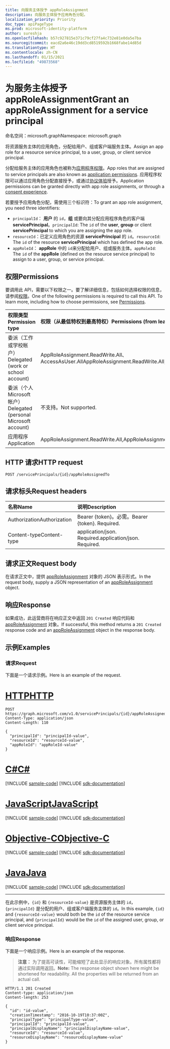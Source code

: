 ```yaml
---
title: 向服务主体授予 appRoleAssignment
description: 向服务主体授予应用角色分配。
localization_priority: Priority
doc_type: apiPageType
ms.prod: microsoft-identity-platform
author: sureshja
ms.openlocfilehash: b57c927815e371c79cf27fa4c732e81e0da5e7ba
ms.sourcegitcommit: eacd2a6e46c19dd3cd8519592b1668fabe14d85d
ms.translationtype: HT
ms.contentlocale: zh-CN
ms.lasthandoff: 01/15/2021
ms.locfileid: "49873568"
---
```

# <a name="grant-an-approleassignment-for-a-service-principal"></a><span data-ttu-id="51f79-103">为服务主体授予 appRoleAssignment</span><span class="sxs-lookup"><span data-stu-id="51f79-103">Grant an appRoleAssignment for a service principal</span></span>

<span data-ttu-id="51f79-104">命名空间：microsoft.graph</span><span class="sxs-lookup"><span data-stu-id="51f79-104">Namespace: microsoft.graph</span></span>


<span data-ttu-id="51f79-105">将资源服务主体的应用角色，分配给用户、组或客户端服务主体。</span><span class="sxs-lookup"><span data-stu-id="51f79-105">Assign an app role for a resource service principal, to a user, group, or client service principal.</span></span>

<span data-ttu-id="51f79-106">分配给服务主体的应用角色也被称为[应用程序权限](/azure/active-directory/develop/v2-permissions-and-consent#permission-types)。</span><span class="sxs-lookup"><span data-stu-id="51f79-106">App roles that are assigned to service principals are also known as [application permissions](/azure/active-directory/develop/v2-permissions-and-consent#permission-types).</span></span> <span data-ttu-id="51f79-107">应用程序权限可以通过应用角色分配直接授予，或通过[协议体验](/azure/active-directory/develop/application-consent-experience)授予。</span><span class="sxs-lookup"><span data-stu-id="51f79-107">Application permissions can be granted directly with app role assignments, or through a [consent experience](/azure/active-directory/develop/application-consent-experience).</span></span>

<span data-ttu-id="51f79-108">若要授予应用角色分配，需使用三个标识符：</span><span class="sxs-lookup"><span data-stu-id="51f79-108">To grant an app role assignment, you need three identifiers:</span></span>

- <span data-ttu-id="51f79-109">`principalId`： **用户** 的 `id`，**组** 或要向其分配应用程序角色的客户端 **servicePrincipal**。</span><span class="sxs-lookup"><span data-stu-id="51f79-109">`principalId`: The `id` of the **user**, **group** or client **servicePrincipal** to which you are assigning the app role.</span></span>
- <span data-ttu-id="51f79-110">`resourceId`：已定义应用角色的资源 **servicePrincipal** 的 `id`。</span><span class="sxs-lookup"><span data-stu-id="51f79-110">`resourceId`: The `id` of the resource **servicePrincipal** which has defined the app role.</span></span>
- <span data-ttu-id="51f79-111">`appRoleId`： **appRole** 中的 `id`来分配给用户、组或服务主体。</span><span class="sxs-lookup"><span data-stu-id="51f79-111">`appRoleId`: The `id` of the **appRole** (defined on the resource service principal) to assign to a user, group, or service principal.</span></span>

## <a name="permissions"></a><span data-ttu-id="51f79-112">权限</span><span class="sxs-lookup"><span data-stu-id="51f79-112">Permissions</span></span>

<span data-ttu-id="51f79-p102">要调用此 API，需要以下权限之一。要了解详细信息，包括如何选择权限的信息，请参阅[权限](/graph/permissions-reference)。</span><span class="sxs-lookup"><span data-stu-id="51f79-p102">One of the following permissions is required to call this API. To learn more, including how to choose permissions, see [Permissions](/graph/permissions-reference).</span></span>

|<span data-ttu-id="51f79-115">权限类型</span><span class="sxs-lookup"><span data-stu-id="51f79-115">Permission type</span></span>      | <span data-ttu-id="51f79-116">权限（从最低特权到最高特权）</span><span class="sxs-lookup"><span data-stu-id="51f79-116">Permissions (from least to most privileged)</span></span>              |
|:--------------------|:---------------------------------------------------------|
|<span data-ttu-id="51f79-117">委派（工作或学校帐户）</span><span class="sxs-lookup"><span data-stu-id="51f79-117">Delegated (work or school account)</span></span> | <span data-ttu-id="51f79-118">AppRoleAssignment.ReadWrite.All、AccessAsUser.All</span><span class="sxs-lookup"><span data-stu-id="51f79-118">AppRoleAssignment.ReadWrite.All,Directory.AccessAsUser.All</span></span>    |
|<span data-ttu-id="51f79-119">委派（个人 Microsoft 帐户）</span><span class="sxs-lookup"><span data-stu-id="51f79-119">Delegated (personal Microsoft account)</span></span> | <span data-ttu-id="51f79-120">不支持。</span><span class="sxs-lookup"><span data-stu-id="51f79-120">Not supported.</span></span>    |
|<span data-ttu-id="51f79-121">应用程序</span><span class="sxs-lookup"><span data-stu-id="51f79-121">Application</span></span> | <span data-ttu-id="51f79-122">AppRoleAssignment.ReadWrite.All,</span><span class="sxs-lookup"><span data-stu-id="51f79-122">AppRoleAssignment.ReadWrite.All,</span></span> |

## <a name="http-request"></a><span data-ttu-id="51f79-123">HTTP 请求</span><span class="sxs-lookup"><span data-stu-id="51f79-123">HTTP request</span></span>

<!-- { "blockType": "ignored" } -->
```http
POST /servicePrincipals/{id}/appRoleAssignedTo
```

## <a name="request-headers"></a><span data-ttu-id="51f79-124">请求标头</span><span class="sxs-lookup"><span data-stu-id="51f79-124">Request headers</span></span>

| <span data-ttu-id="51f79-125">名称</span><span class="sxs-lookup"><span data-stu-id="51f79-125">Name</span></span>       | <span data-ttu-id="51f79-126">说明</span><span class="sxs-lookup"><span data-stu-id="51f79-126">Description</span></span>|
|:-----------|:----------|
| <span data-ttu-id="51f79-127">Authorization</span><span class="sxs-lookup"><span data-stu-id="51f79-127">Authorization</span></span> | <span data-ttu-id="51f79-p103">Bearer {token}。必需。</span><span class="sxs-lookup"><span data-stu-id="51f79-p103">Bearer {token}. Required.</span></span>  |
| <span data-ttu-id="51f79-130">Content-type</span><span class="sxs-lookup"><span data-stu-id="51f79-130">Content-type</span></span> | <span data-ttu-id="51f79-p104">application/json. Required.</span><span class="sxs-lookup"><span data-stu-id="51f79-p104">application/json. Required.</span></span> |

## <a name="request-body"></a><span data-ttu-id="51f79-133">请求正文</span><span class="sxs-lookup"><span data-stu-id="51f79-133">Request body</span></span>

<span data-ttu-id="51f79-134">在请求正文中，提供 [appRoleAssignment](../resources/approleassignment.md) 对象的 JSON 表示形式。</span><span class="sxs-lookup"><span data-stu-id="51f79-134">In the request body, supply a JSON representation of an [appRoleAssignment](../resources/approleassignment.md) object.</span></span>

## <a name="response"></a><span data-ttu-id="51f79-135">响应</span><span class="sxs-lookup"><span data-stu-id="51f79-135">Response</span></span>

<span data-ttu-id="51f79-136">如果成功，此运营商将在响应正文中返回 `201 Created` 响应代码和 [appRoleAssignment](../resources/approleassignment.md) 对象。</span><span class="sxs-lookup"><span data-stu-id="51f79-136">If successful, this method returns a `201 Created` response code and an [appRoleAssignment](../resources/approleassignment.md) object in the response body.</span></span>

## <a name="examples"></a><span data-ttu-id="51f79-137">示例</span><span class="sxs-lookup"><span data-stu-id="51f79-137">Examples</span></span>

### <a name="request"></a><span data-ttu-id="51f79-138">请求</span><span class="sxs-lookup"><span data-stu-id="51f79-138">Request</span></span>

<span data-ttu-id="51f79-139">下面是一个请求示例。</span><span class="sxs-lookup"><span data-stu-id="51f79-139">Here is an example of the request.</span></span>


# <a name="http"></a>[<span data-ttu-id="51f79-140">HTTP</span><span class="sxs-lookup"><span data-stu-id="51f79-140">HTTP</span></span>](#tab/http)
<!-- {
  "blockType": "request",
  "name": "serviceprincipal_create_approleassignedto"
}-->

```http
POST https://graph.microsoft.com/v1.0/servicePrincipals/{id}/appRoleAssignedTo
Content-Type: application/json
Content-Length: 110

{
  "principalId": "principalId-value",
  "resourceId": "resourceId-value",
  "appRoleId": "appRoleId-value"
}
```
# <a name="c"></a>[<span data-ttu-id="51f79-141">C#</span><span class="sxs-lookup"><span data-stu-id="51f79-141">C#</span></span>](#tab/csharp)
[!INCLUDE [sample-code](../includes/snippets/csharp/serviceprincipal-create-approleassignedto-csharp-snippets.md)]
[!INCLUDE [sdk-documentation](../includes/snippets/snippets-sdk-documentation-link.md)]

# <a name="javascript"></a>[<span data-ttu-id="51f79-142">JavaScript</span><span class="sxs-lookup"><span data-stu-id="51f79-142">JavaScript</span></span>](#tab/javascript)
[!INCLUDE [sample-code](../includes/snippets/javascript/serviceprincipal-create-approleassignedto-javascript-snippets.md)]
[!INCLUDE [sdk-documentation](../includes/snippets/snippets-sdk-documentation-link.md)]

# <a name="objective-c"></a>[<span data-ttu-id="51f79-143">Objective-C</span><span class="sxs-lookup"><span data-stu-id="51f79-143">Objective-C</span></span>](#tab/objc)
[!INCLUDE [sample-code](../includes/snippets/objc/serviceprincipal-create-approleassignedto-objc-snippets.md)]
[!INCLUDE [sdk-documentation](../includes/snippets/snippets-sdk-documentation-link.md)]

# <a name="java"></a>[<span data-ttu-id="51f79-144">Java</span><span class="sxs-lookup"><span data-stu-id="51f79-144">Java</span></span>](#tab/java)
[!INCLUDE [sample-code](../includes/snippets/java/serviceprincipal-create-approleassignedto-java-snippets.md)]
[!INCLUDE [sdk-documentation](../includes/snippets/snippets-sdk-documentation-link.md)]

---


<span data-ttu-id="51f79-145">在此示例中，`{id}` 和 `{resourceId-value}` 是资源服务主体的 `id`，`{principalId}` 是分配的用户、组或客户端服务主体的 `id`。</span><span class="sxs-lookup"><span data-stu-id="51f79-145">In this example, `{id}` and `{resourceId-value}` would both be the `id` of the resource service principal, and `{principalId}` would be the `id` of the assigned user, group, or client service principal.</span></span>

### <a name="response"></a><span data-ttu-id="51f79-146">响应</span><span class="sxs-lookup"><span data-stu-id="51f79-146">Response</span></span>

<span data-ttu-id="51f79-147">下面是一个响应示例。</span><span class="sxs-lookup"><span data-stu-id="51f79-147">Here is an example of the response.</span></span> 

> <span data-ttu-id="51f79-p105">**注意：** 为了提高可读性，可能缩短了此处显示的响应对象。所有属性都将通过实际调用返回。</span><span class="sxs-lookup"><span data-stu-id="51f79-p105">**Note:** The response object shown here might be shortened for readability. All the properties will be returned from an actual call.</span></span>

<!-- {
  "blockType": "response",
  "truncated": true,
  "@odata.type": "microsoft.graph.appRoleAssignment"
} -->

```http
HTTP/1.1 201 Created
Content-type: application/json
Content-length: 253

{
  "id": "id-value",
  "creationTimestamp": "2016-10-19T10:37:00Z",
  "principalType": "principalType-value",
  "principalId": "principalId-value",
  "principalDisplayName": "principalDisplayName-value",
  "resourceId": "resourceId-value",
  "resourceDisplayName": "resourceDisplayName-value"
}
```

<!-- uuid: 8fcb5dbc-d5aa-4681-8e31-b001d5168d79
2015-10-25 14:57:30 UTC -->
<!--
{
  "type": "#page.annotation",
  "description": "Create appRoleAssignment",
  "keywords": "",
  "section": "documentation",
  "tocPath": "",
  "suppressions": [
  ]
}
-->
